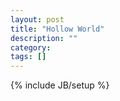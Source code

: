 ```yaml
---
layout: post
title: "Hollow World"
description: ""
category: 
tags: []
---
```

{% include JB/setup %}
